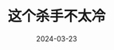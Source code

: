 ---
layout: page
title: 这个杀手不太冷
description: >
  不太能接受隐晦的恋童情节，枪战挺让人紧张的。总体来说，觉得排在这个位子过誉了，大概是因为是30年前的电影了…还有不得不吐槽一下这个什么鬼译名。
category: 电影
img: assets/img/movie/2024/zhe_ge_sha_shou_bu_tai_leng.webp
star: 4
date: 2024-03-23
---